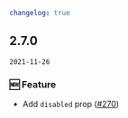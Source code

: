 ```yaml
changelog: true
```

## 2.7.0

`2021-11-26`

### 🆕 Feature

- Add `disabled` prop ([#270](https://github.com/arco-design/arco-design-vue/pull/270))

